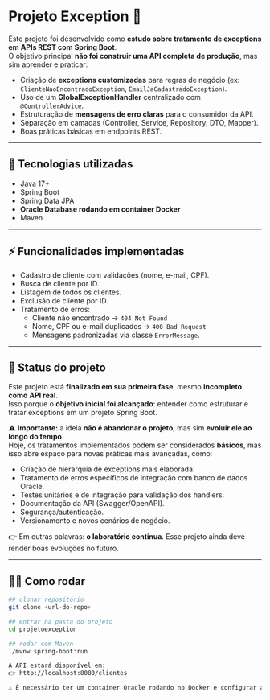 # Projeto Exception 🎯

Este projeto foi desenvolvido como **estudo sobre tratamento de exceptions em APIs REST com Spring Boot**.  
O objetivo principal **não foi construir uma API completa de produção**, mas sim aprender e praticar:

- Criação de **exceptions customizadas** para regras de negócio (ex: `ClienteNaoEncontradoException`, `EmailJaCadastradoException`).
- Uso de um **GlobalExceptionHandler** centralizado com `@ControllerAdvice`.
- Estruturação de **mensagens de erro claras** para o consumidor da API.
- Separação em camadas (Controller, Service, Repository, DTO, Mapper).
- Boas práticas básicas em endpoints REST.

---

## 🚀 Tecnologias utilizadas
- Java 17+
- Spring Boot
- Spring Data JPA
- **Oracle Database rodando em container Docker**
- Maven

---

## ⚡ Funcionalidades implementadas
- Cadastro de cliente com validações (nome, e-mail, CPF).
- Busca de cliente por ID.
- Listagem de todos os clientes.
- Exclusão de cliente por ID.
- Tratamento de erros:
  - Cliente não encontrado → `404 Not Found`
  - Nome, CPF ou e-mail duplicados → `400 Bad Request`
  - Mensagens padronizadas via classe `ErrorMessage`.

---

## 📌 Status do projeto
Este projeto está **finalizado em sua primeira fase**, mesmo **incompleto como API real**.  
Isso porque o **objetivo inicial foi alcançado**: entender como estruturar e tratar exceptions em um projeto Spring Boot.  

⚠️ **Importante:** a ideia **não é abandonar o projeto**, mas sim **evoluir ele ao longo do tempo**.  
Hoje, os tratamentos implementados podem ser considerados **básicos**, mas isso abre espaço para novas práticas mais avançadas, como:
- Criação de hierarquia de exceptions mais elaborada.
- Tratamento de erros específicos de integração com banco de dados Oracle.
- Testes unitários e de integração para validação dos handlers.
- Documentação da API (Swagger/OpenAPI).
- Segurança/autenticação.
- Versionamento e novos cenários de negócio.

👉 Em outras palavras: **o laboratório continua**. Esse projeto ainda deve render boas evoluções no futuro.

---

## 🧑‍💻 Como rodar
```bash
## clonar repositório
git clone <url-do-repo>

## entrar na pasta do projeto
cd projetoexception

## rodar com Maven
./mvnw spring-boot:run

A API estará disponível em:
👉 http://localhost:8080/clientes

⚠️ É necessário ter um container Oracle rodando no Docker e configurar as credenciais no application.properties.
